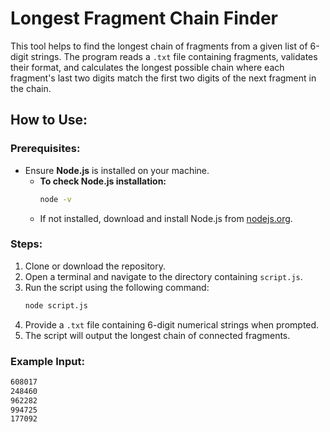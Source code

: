 # Longest Fragment Chain Finder

This tool helps to find the longest chain of fragments from a given list of 6-digit strings. The program reads a `.txt` file containing fragments, validates their format, and calculates the longest possible chain where each fragment's last two digits match the first two digits of the next fragment in the chain.

## How to Use:

### Prerequisites:
- Ensure **Node.js** is installed on your machine.
  - **To check Node.js installation:**  
    ```bash
    node -v
    ```
  - If not installed, download and install Node.js from [nodejs.org](https://nodejs.org/).

### Steps:
1. Clone or download the repository.
2. Open a terminal and navigate to the directory containing `script.js`.
3. Run the script using the following command:
    ```bash
    node script.js
    ```
4. Provide a `.txt` file containing 6-digit numerical strings when prompted.
5. The script will output the longest chain of connected fragments.

### Example Input:
```txt
608017
248460
962282
994725
177092

